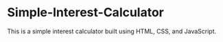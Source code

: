 # Simple-Interest-Calculator
This is a simple interest calculator built using HTML, CSS, and JavaScript.
